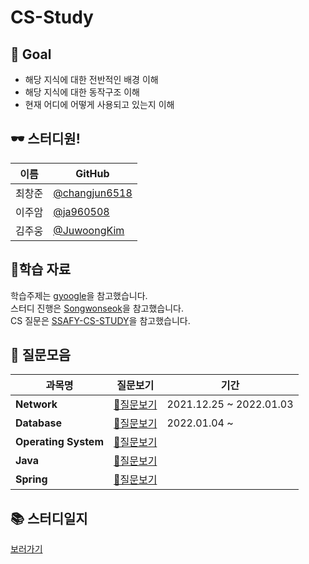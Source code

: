 # CS-Study

## 🎈 Goal

- 해당 지식에 대한 전반적인 배경 이해
- 해당 지식에 대한 동작구조 이해
- 현재 어디에 어떻게 사용되고 있는지 이해

## 🕶 스터디원!

| 이름   | GitHub                                           |
| ------ | ------------------------------------------------ |
| 최창준 | [@changjun6518](https://github.com/changjun6518) |
| 이주암 | [@ja960508](https://github.com/)                 |
| 김주웅 | [@JuwoongKim](https://github.com/JuwoongKim) |

## 📖학습 자료

학습주제는 [gyoogle](https://github.com/gyoogle/tech-interview-for-developer)을 참고했습니다.  
스터디 진행은 [Songwonseok](https://github.com/Songwonseok/CS-Study)을 참고했습니다.  
CS 질문은 [SSAFY-CS-STUDY](https://github.com/SSAFY-CS-STUDY/Tech_interview)을 참고했습니다.

## 📁 질문모음
|**과목명**|**질문보기**|기간|
|---|---|---|
|**Network**|[📃질문보기](01.Network/README.md)|2021.12.25 ~ 2022.01.03|
|**Database**|[📃질문보기](02.Database/README.md)|2022.01.04 ~ |
|**Operating System**|[📃질문보기]()||
|**Java**|[📃질문보기]()||
|**Spring**|[📃질문보기]()||

## 📚 스터디일지

[보러가기](https://github.com/changjun6518/CS-Study/wiki)